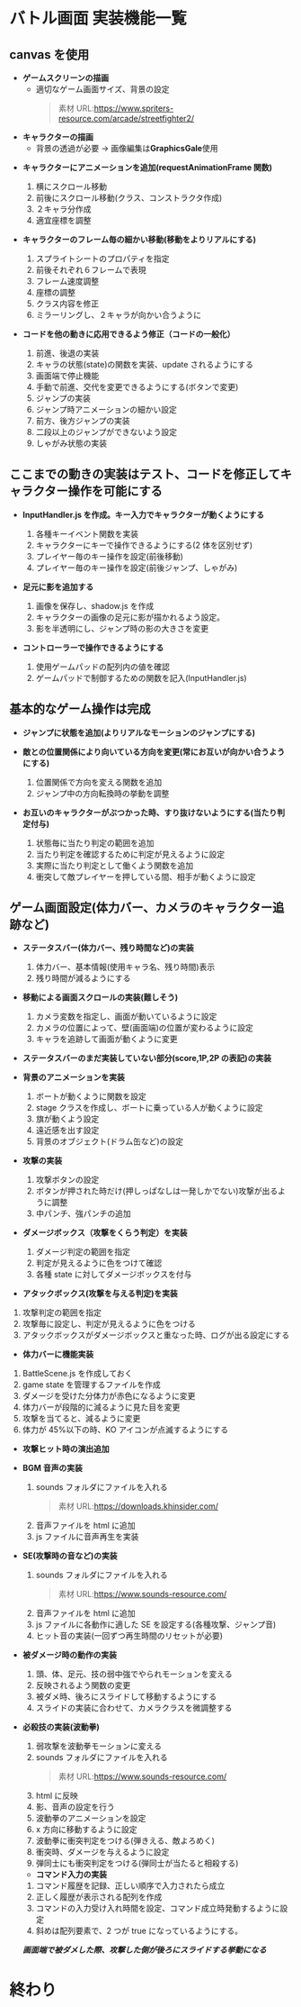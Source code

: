 # バトル画面 実装機能一覧

## canvas を使用

- **ゲームスクリーンの描画**
  - 適切なゲーム画面サイズ、背景の設定
    > 素材 URL:https://www.spriters-resource.com/arcade/streetfighter2/
- **キャラクターの描画**
  - 背景の透過が必要 → 画像編集は**GraphicsGale**使用

* **キャラクターにアニメーションを追加(requestAnimationFrame 関数)**

  1. 横にスクロール移動
  2. 前後にスクロール移動(クラス、コンストラクタ作成)
  3. ２キャラ分作成
  4. 適宜座標を調整

- **キャラクターのフレーム毎の細かい移動(移動をよりリアルにする)**

  1. スプライトシートのプロパティを指定
  2. 前後それぞれ６フレームで表現
  3. フレーム速度調整
  4. 座標の調整
  5. クラス内容を修正
  6. ミラーリングし、２キャラが向かい合うように

- **コードを他の動きに応用できるよう修正（コードの一般化）**
  1. 前進、後退の実装
  2. キャラの状態(state)の関数を実装、update されるようにする
  3. 画面端で停止機能
  4. 手動で前進、交代を変更できるようにする(ボタンで変更)
  5. ジャンプの実装
  6. ジャンプ時アニメーションの細かい設定
  7. 前方、後方ジャンプの実装
  8. 二段以上のジャンプができないよう設定
  9. しゃがみ状態の実装

## ここまでの動きの実装はテスト、コードを修正してキャラクター操作を可能にする

- **InputHandler.js を作成。キー入力でキャラクターが動くようにする**

  1. 各種キーイベント関数を実装
  2. キャラクターにキーで操作できるようにする(2 体を区別せず)
  3. プレイヤー毎のキー操作を設定(前後移動)
  4. プレイヤー毎のキー操作を設定(前後ジャンプ、しゃがみ)

- **足元に影を追加する**

  1. 画像を保存し、shadow.js を作成
  2. キャラクターの画像の足元に影が描かれるよう設定。
  3. 影を半透明にし、ジャンプ時の影の大きさを変更

- **コントローラーで操作できるようにする**
  1. 使用ゲームパッドの配列内の値を確認
  2. ゲームパッドで制御するための関数を記入(InputHandler.js)

## 基本的なゲーム操作は完成

- **ジャンプに状態を追加(よりリアルなモーションのジャンプにする)**

- **敵との位置関係により向いている方向を変更(常にお互いが向かい合うようにする)**

  1. 位置関係で方向を変える関数を追加
  2. ジャンプ中の方向転換時の挙動を調整

- **お互いのキャラクターがぶつかった時、すり抜けないようにする(当たり判定付与)**
  1. 状態毎に当たり判定の範囲を追加
  2. 当たり判定を確認するために判定が見えるように設定
  3. 実際に当たり判定として働くよう関数を追加
  4. 衝突して敵プレイヤーを押している間、相手が動くように設定

## ゲーム画面設定(体力バー、カメラのキャラクター追跡など)

- **ステータスバー(体力バー、残り時間など)の実装**

  1. 体力バー、基本情報(使用キャラ名、残り時間)表示
  2. 残り時間が減るようにする

- **移動による画面スクロールの実装(難しそう)**

  1. カメラ変数を指定し、画面が動いているように設定
  2. カメラの位置によって、壁(画面端)の位置が変わるように設定
  3. キャラを追跡して画面が動くように変更

- **ステータスバーのまだ実装していない部分(score,1P,2P の表記)の実装**

- **背景のアニメーションを実装**

  1. ボートが動くように関数を設定
  2. stage クラスを作成し、ボートに乗っている人が動くように設定
  3. 旗が動くよう設定
  4. 遠近感を出す設定
  5. 背景のオブジェクト(ドラム缶など)の設定

- **攻撃の実装**

  1. 攻撃ボタンの設定
  2. ボタンが押された時だけ(押しっぱなしは一発しかでない)攻撃が出るように調整
  3. 中パンチ、強パンチの追加

- **ダメージボックス（攻撃をくらう判定）を実装**

  1. ダメージ判定の範囲を指定
  2. 判定が見えるように色をつけて確認
  3. 各種 state に対してダメージボックスを付与

- **アタックボックス(攻撃を与える判定)を実装**

1.  攻撃判定の範囲を指定
2.  攻撃毎に設定し、判定が見えるように色をつける
3.  アタックボックスがダメージボックスと重なった時、ログが出る設定にする

- **体力バーに機能実装**

1. BattleScene.js を作成しておく
2. game state を管理するファイルを作成
3. ダメージを受けた分体力が赤色になるように変更
4. 体力バーが段階的に減るように見た目を変更
5. 攻撃を当てると、減るように変更
6. 体力が 45%以下の時、KO アイコンが点滅するようにする

- **攻撃ヒット時の演出追加**

- **BGM 音声の実装**

  1. sounds フォルダにファイルを入れる
     > 素材 URL:https://downloads.khinsider.com/
  2. 音声ファイルを html に追加
  3. js ファイルに音声再生を実装

- **SE(攻撃時の音など)の実装**

  1. sounds フォルダにファイルを入れる
     > 素材 URL:https://www.sounds-resource.com/
  2. 音声ファイルを html に追加
  3. js ファイルに各動作に適した SE を設定する(各種攻撃、ジャンプ音)
  4. ヒット音の実装(一回ずつ再生時間のリセットが必要)

- **被ダメージ時の動作の実装**

  1. 頭、体、足元、技の弱中強でやられモーションを変える
  2. 反映されるよう関数の変更
  3. 被ダメ時、後ろにスライドして移動するようにする
  4. スライドの実装に合わせて、カメラクラスを微調整する

- **必殺技の実装(波動拳)**

  1. 弱攻撃を波動拳モーションに変える
  2. sounds フォルダにファイルを入れる
     > 素材 URL:https://www.sounds-resource.com/
  3. html に反映
  4. 影、音声の設定を行う
  5. 波動拳のアニメーションを設定
  6. x 方向に移動するように設定
  7. 波動拳に衝突判定をつける(弾きえる、敵よろめく)
  8. 衝突時、ダメージを与えるように設定
  9. 弾同士にも衝突判定をつける(弾同士が当たると相殺する)

  - **コマンド入力の実装**

  1. コマンド履歴を記録、正しい順序で入力されたら成立
  2. 正しく履歴が表示される配列を作成
  3. コマンドの入力受け入れ時間を設定、コマンド成立時発動するように設定
  4. 斜めは配列要素で、2 つが true になっているようにする。

  **_画面端で被ダメした際、攻撃した側が後ろにスライドする挙動になる_**

# 終わり
